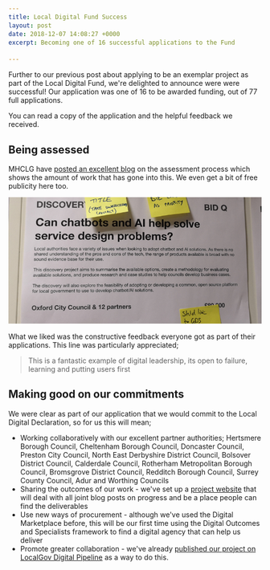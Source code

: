 ```yaml
---
title: Local Digital Fund Success
layout: post
date: 2018-12-07 14:08:27 +0000
excerpt: Becoming one of 16 successful applications to the Fund

---
```

Further to our previous post about applying to be an exemplar project  as part of the Local Digital Fund, we're delighted to announce were were successful! Our application was one of 16 to be awarded funding, out of 77 full applications.  

You can read a copy of the application and the helpful feedback we received. 

## Being assessed

MHCLG have [posted an excellent blog](https://mhclgdigital.blog.gov.uk/2018/12/07/selecting-the-first-local-digital-fund-projects/) on the assessment process which shows the amount of work that has gone into this. We even get a bit of free publicity here too.

![](/downloads/panelbid.jpg)

What we liked was the constructive feedback everyone got as part of their applications. This line was particularly appreciated;

> This is a fantastic example of digital leadership, its open to failure, learning and putting users first

## Making good on our commitments

We were clear as part of our application that we would commit to the Local Digital Declaration, so for us this will mean;

* Working collaboratively with our excellent partner authorities; Hertsmere Borough Council, Cheltenham Borough Council, Doncaster Council, Preston City Council, North East Derbyshire District Council, Bolsover District Council, Calderdale Council, Rotherham Metropolitan Borough Council, Bromsgrove District Council, Redditch Borough Council, Surrey County Council, Adur and Worthing Councils
* Sharing the outcomes of our work - we've set up a [project website](https://localdigitalchatbots.github.io/ "Local Digital Chatbots/AI project website") that will deal with all joint blog posts on progress and be a place people can find the deliverables 
* Use new ways of procurement - although we've used the Digital Marketplace before, this will be our first time using the Digital Outcomes and Specialists framework to find a digital agency that can help us deliver
* Promote greater collaboration - we've already [published our project on LocalGov Digital Pipeline](https://pipeline.localgov.digital/wiki/227 "LocalGov Digital Pipeline") as a way to do this. 